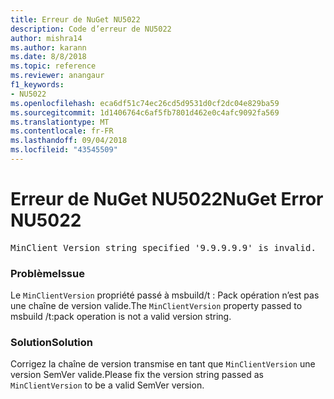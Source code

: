 ```yaml
---
title: Erreur de NuGet NU5022
description: Code d’erreur de NU5022
author: mishra14
ms.author: karann
ms.date: 8/8/2018
ms.topic: reference
ms.reviewer: anangaur
f1_keywords:
- NU5022
ms.openlocfilehash: eca6df51c74ec26cd5d9531d0cf2dc04e829ba59
ms.sourcegitcommit: 1d1406764c6af5fb7801d462e0c4afc9092fa569
ms.translationtype: MT
ms.contentlocale: fr-FR
ms.lasthandoff: 09/04/2018
ms.locfileid: "43545509"
---
```

# <a name="nuget-error-nu5022"></a><span data-ttu-id="06dd2-103">Erreur de NuGet NU5022</span><span class="sxs-lookup"><span data-stu-id="06dd2-103">NuGet Error NU5022</span></span>
<pre>MinClient Version string specified '9.9.9.9.9' is invalid.</pre>

### <a name="issue"></a><span data-ttu-id="06dd2-104">Problème</span><span class="sxs-lookup"><span data-stu-id="06dd2-104">Issue</span></span>

<span data-ttu-id="06dd2-105">Le `MinClientVersion` propriété passé à msbuild/t : Pack opération n’est pas une chaîne de version valide.</span><span class="sxs-lookup"><span data-stu-id="06dd2-105">The `MinClientVersion` property passed to msbuild /t:pack operation is not a valid version string.</span></span>


### <a name="solution"></a><span data-ttu-id="06dd2-106">Solution</span><span class="sxs-lookup"><span data-stu-id="06dd2-106">Solution</span></span>

<span data-ttu-id="06dd2-107">Corrigez la chaîne de version transmise en tant que `MinClientVersion` une version SemVer valide.</span><span class="sxs-lookup"><span data-stu-id="06dd2-107">Please fix the version string passed as `MinClientVersion` to be a valid SemVer version.</span></span>

